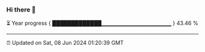 ### Hi there 👋

⏳ Year progress { █████████████▁▁▁▁▁▁▁▁▁▁▁▁▁▁▁▁▁ } 43.46 %

---

⏰ Updated on Sat, 08 Jun 2024 01:20:39 GMT



